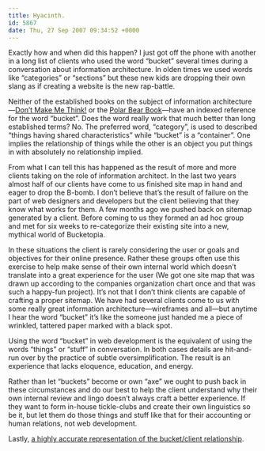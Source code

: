 ```yaml
---
title: Hyacinth.
id: 5867
date: Thu, 27 Sep 2007 09:34:52 +0000
---
```


Exactly how and when did this happen? I just got off the phone with another in a long list of clients who used the word “bucket” several times during a conversation about information architecture. In olden times we used words like “categories” or “sections” but these new kids are dropping their own slang as if creating a website is the new rap-battle.  

Neither of the established books on the subject of information architecture—[Don’t Make Me Think!](http://www.sensible.com/) or the [Polar Bear Book](http://www.oreilly.com/catalog/9780596527341/)—have an indexed reference for the word “bucket”. Does the word really work that much better than long established terms? No. The preferred word, “category”, is used to described “things having shared characteristics” while “bucket” is a “container”. One implies the relationship of things while the other is an object you put things in with absolutely no relationship implied.  

From what I can tell this has happened as the result of more and more clients taking on the role of information architect. In the last two years almost half of our clients have come to us finished site map in hand and eager to drop the B-bomb. I don’t believe that’s the result of failure on the part of web designers and developers but the client believing that they know what works for them. A few months ago we pushed back on sitemap generated by a client. Before coming to us they formed an ad hoc group and met for six weeks to re-categorize their existing site into a new, mythical world of Bucketopia.  

In these situations the client is rarely considering the user or goals and objectives for their online presence. Rather these groups often use this exercise to help make sense of their own internal world which doesn’t translate into a great experience for the user (We got one site map that was drawn up according to the companies organization chart once and that was such a happy-fun project). It’s not that I don’t think clients are capable of crafting a proper sitemap. We have had several clients come to us with some really great information architecture—wireframes and all—but anytime I hear the word “bucket” it’s like the someone just handed me a piece of wrinkled, tattered paper marked with a black spot.  

Using the word “bucket” in web development is the equivalent of using the words “things” or “stuff” in conversation. In both cases details are hit-and-run over by the practice of subtle oversimplification. The result is an experience that lacks eloquence, education, and energy.  

Rather than let “buckets” become or own “axe” we ought to push back in these circumstances and do our best to help the client understand why their own internal review and lingo doesn’t always craft a better experience. If they want to form in-house tickle-clubs and create their own linguistics so be it, but let them do those things and stuff like that for their accounting or human relations, not web development.  

Lastly, [a highly accurate representation of the bucket/client relationship](http://www.ihasabucket.com/).





